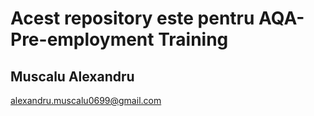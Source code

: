 # Acest repository este pentru AQA-Pre-employment Training
## Muscalu Alexandru
alexandru.muscalu0699@gmail.com
